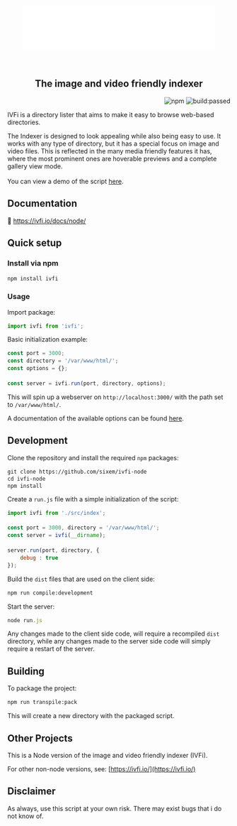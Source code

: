 <p align="center">
  <img height="100" src="./icon.svg">
</p>
<br/>
<h2 align="center">The image and video friendly indexer</h2>

<p align="right">
	<img alt="npm" src="https://img.shields.io/npm/v/ivfi"> <img src="https://app.travis-ci.com/sixem/ivfi-node.svg?branch=master&amp;status=passed" alt="build:passed">
</p>

IVFi is a directory lister that aims to make it easy to browse web-based directories.

The Indexer is designed to look appealing while also being easy to use. It works with any type of directory, but it has a special focus on image and video files. This is reflected in the many media friendly features it has, where the most prominent ones are hoverable previews and a complete gallery view mode.
<br/><br/>
You can view a demo of the script [here](https://index.five.sh/).

## Documentation
:link: <https://ivfi.io/docs/node/>

## Quick setup
### Install via npm
```shell
npm install ivfi
```

### Usage
Import package:
```js
import ivfi from 'ivfi';
```
Basic initialization example:
```js
const port = 3000;
const directory = '/var/www/html/';
const options = {};
    
const server = ivfi.run(port, directory, options);
```
This will spin up a webserver on `http://localhost:3000/` with the path set to `/var/www/html/`.

A documentation of the available options can be found [here](https://ivfi.io/docs/node/#/configuration).

## Development

Clone the repository and install the required `npm` packages:
```shell
git clone https://github.com/sixem/ivfi-node
cd ivfi-node
npm install
```
Create a `run.js` file with a simple initialization of the script:
```js
import ivfi from './src/index';

const port = 3000, directory = '/var/www/html/';
const server = ivfi(__dirname);

server.run(port, directory, {
	debug : true
});
```
Build the `dist` files that are used on the client side:
```bash
npm run compile:development
```
Start the server:
```js
node run.js
```
Any changes made to the client side code, will require a recompiled `dist` directory, while any changes made to the server side code will simply require a restart of the server.

## Building
To package the project:
```bash
npm run transpile:pack
```
This will create a new directory with the packaged script.

## Other Projects
This is a Node version of the image and video friendly indexer (IVFi).

For other non-node versions, see: [https://ivfi.io/](https://ivfi.io/)
## Disclaimer
As always, use this script at your own risk. There may exist bugs that i do not know of.